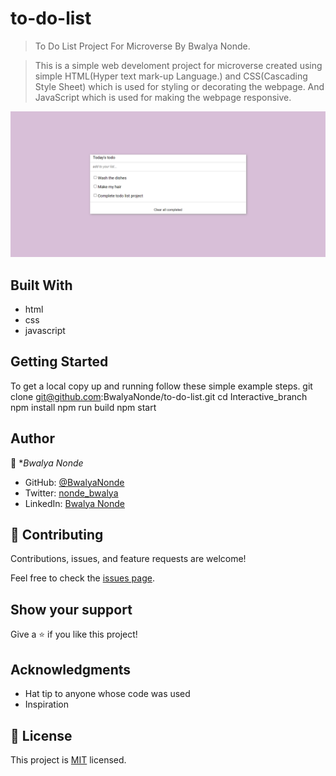 # to-do-list

>  To Do List Project For Microverse By Bwalya Nonde.


> This is a simple web develoment project for microverse created using simple HTML(Hyper text mark-up   Language.) and CSS(Cascading Style Sheet) which is used for styling or decorating the webpage. And JavaScript which is used for making the webpage responsive.

![screenshot](to-do-list.png)


## Built With

- html
- css
- javascript


## Getting Started
To get a local copy up and running follow these simple example steps.
git clone git@github.com:BwalyaNonde/to-do-list.git
cd Interactive_branch
npm install
npm run build
npm start





## Author
👤 **Bwalya Nonde* 

- GitHub: [@BwalyaNonde](https://github.com/BwalyaNonde)
- Twitter: [nonde_bwalya](https://twitter.com/nonde_bwalya)
- LinkedIn: [Bwalya Nonde](https://www.linkedin.com/in/bwalya-nonde-5865601a9/)


## 🤝 Contributing

Contributions, issues, and feature requests are welcome!

Feel free to check the [issues page](../../issues/).

## Show your support

Give a ⭐️ if you like this project!

## Acknowledgments

- Hat tip to anyone whose code was used
- Inspiration



## 📝 License

This project is [MIT](./MIT.md) licensed.